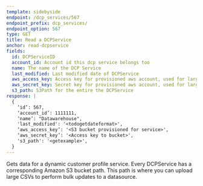 ```yaml
---
template: sidebyside
endpoint: /dcp_services/567
endpoint_prefix: dcp_services/
endpoint_option: 567
type: GET
title: Read a DCPService
anchor: read-dcpservice
fields:
  id: DCPServiceID
  account_id: Account id this dcp service belongs too
  name: The name of the DCP Service
  last_modified: Last modified date of DCPService
  aws_access_key: Access key for provisioned aws account, used for large bulk updates
  aws_secret_key: Secret key for provisioned aws account, used for large bulk updates
  s3_path: S3Path for the entire the DCPService
response: |
  {
    ‘id’: 567,
    ‘account_id’: 1111111,
    ‘name’: "Datawarehouse",
    'last_modified': '<todogetdateformat>',
    ‘aws_access_key’: '<S3 bucket provisioned for service>',
    ‘aws_secret_key’: '<Access key to bucket>',
    's3_path': '<getexample>',
  }
---
```


Gets data for a dynamic customer profile service. Every DCPService has a corresponding Amazon S3 bucket path. This path is where you can upload large CSVs to perform bulk updates to a datasource.
